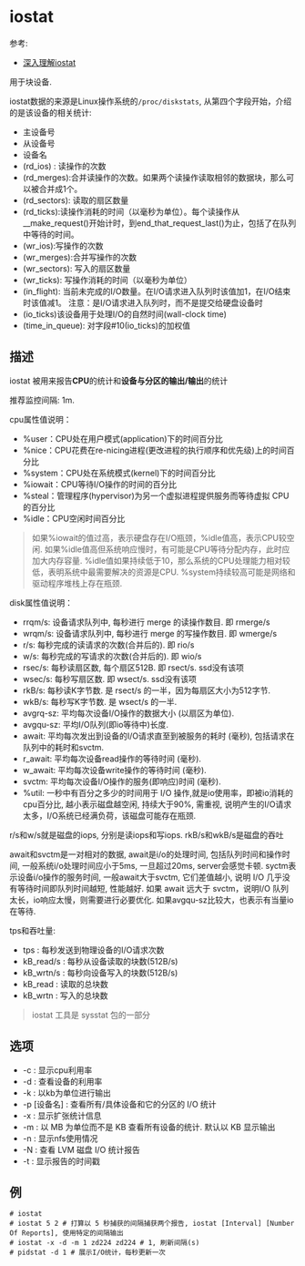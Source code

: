 # iostat
参考:
- [深入理解iostat](https://bean-li.github.io/dive-into-iostat/)

用于块设备.

iostat数据的来源是Linux操作系统的`/proc/diskstats`, 从第四个字段开始，介绍的是该设备的相关统计:
- 主设备号
- 从设备号
- 设备名
- (rd_ios) : 读操作的次数
- (rd_merges):合并读操作的次数。如果两个读操作读取相邻的数据块，那么可以被合并成1个。
- (rd_sectors): 读取的扇区数量
- (rd_ticks):读操作消耗的时间（以毫秒为单位）。每个读操作从__make_request()开始计时，到end_that_request_last()为止，包括了在队列中等待的时间。
- (wr_ios):写操作的次数
- (wr_merges):合并写操作的次数
- (wr_sectors): 写入的扇区数量
- (wr_ticks): 写操作消耗的时间（以毫秒为单位）
- (in_flight): 当前未完成的I/O数量。在I/O请求进入队列时该值加1，在I/O结束时该值减1。 注意：是I/O请求进入队列时，而不是提交给硬盘设备时
- (io_ticks)该设备用于处理I/O的自然时间(wall-clock time)
- (time_in_queue): 对字段#10(io_ticks)的加权值

## 描述

iostat 被用来报告**CPU**的统计和**设备与分区的输出/输出**的统计

推荐监控间隔: 1m.

cpu属性值说明：
- %user：CPU处在用户模式(application)下的时间百分比
- %nice：CPU花费在re-nicing进程(更改进程的执行顺序和优先级)上的时间百分比
- %system：CPU处在系统模式(kernel)下的时间百分比
- %iowait：CPU等待I/O操作的时间的百分比
- %steal：管理程序(hypervisor)为另一个虚拟进程提供服务而等待虚拟 CPU 的百分比
- %idle：CPU空闲时间百分比

> 如果%iowait的值过高，表示硬盘存在I/O瓶颈，%idle值高，表示CPU较空闲. 如果%idle值高但系统响应慢时，有可能是CPU等待分配内存，此时应加大内存容量. %idle值如果持续低于10，那么系统的CPU处理能力相对较低，表明系统中最需要解决的资源是CPU. %system持续较高可能是网络和驱动程序堆栈上存在瓶颈.

disk属性值说明：
- rrqm/s: 设备请求队列中, 每秒进行 merge 的读操作数目. 即 rmerge/s
- wrqm/s: 设备请求队列中, 每秒进行 merge 的写操作数目. 即 wmerge/s
- r/s: 每秒完成的读请求的次数(合并后的). 即 rio/s
- w/s: 每秒完成的写请求的次数(合并后的). 即 wio/s
- rsec/s: 每秒读扇区数, 每个扇区512B. 即 rsect/s. ssd没有该项
- wsec/s: 每秒写扇区数. 即 wsect/s. ssd没有该项
- rkB/s: 每秒读K字节数. 是 rsect/s 的一半，因为每扇区大小为512字节. 
- wkB/s: 每秒写K字节数. 是 wsect/s 的一半. 
- avgrq-sz: 平均每次设备I/O操作的数据大小 (以扇区为单位). 
- avgqu-sz: 平均I/O队列(即io等待中)长度. 
- await: 平均每次发出到设备的I/O请求直至到被服务的耗时 (毫秒), 包括请求在队列中的耗时和svctm.
- r_await: 平均每次设备read操作的等待时间 (毫秒). 
- w_await: 平均每次设备write操作的等待时间 (毫秒). 
- svctm: 平均每次设备I/O操作的服务(即响应)时间 (毫秒). 
- %util: 一秒中有百分之多少的时间用于 I/O 操作,就是io使用率，即被io消耗的cpu百分比, 越小表示磁盘越空闲, 持续大于90%, 需重视, 说明产生的I/O请求太多，I/O系统已经满负荷，该磁盘可能存在瓶颈.

r/s和w/s就是磁盘的iops, 分别是读iops和写iops.
rkB/s和wkB/s是磁盘的吞吐

await和svctm是一对相对的数据, await是i/o的处理时间, 包括队列时间和操作时间, 一般系统i/o处理时间应小于5ms, 一旦超过20ms, server会感觉卡顿. syctm表示设备i/o操作的服务时间, 一般await大于svctm, 它们差值越小, 说明 I/O 几乎没有等待时间即队列时间越短, 性能越好. 如果 await 远大于 svctm，说明I/O 队列太长，io响应太慢，则需要进行必要优化. 如果avgqu-sz比较大，也表示有当量io在等待. 

tps和吞吐量:
- tps : 每秒发送到物理设备的I/O请求次数
- kB_read/s : 每秒从设备读取的块数(512B/s)
- kB_wrtn/s : 每秒向设备写入的块数(512B/s)
- kB_read : 读取的总块数
- kB_wrtn : 写入的总块数

> iostat 工具是 sysstat 包的一部分

## 选项

- -c : 显示cpu利用率
- -d : 查看设备的利用率
- -k : 以kb为单位进行输出
- -p [设备名] : 查看所有/具体设备和它的分区的 I/O 统计
- -x : 显示扩张统计信息
- -m : 以 MB 为单位而不是 KB 查看所有设备的统计. 默认以 KB 显示输出
- -n : 显示nfs使用情况
- -N : 查看 LVM 磁盘 I/O 统计报告
- -t : 显示报告的时间戳

## 例

    # iostat
    # iostat 5 2 # 打算以 5 秒捕获的间隔捕获两个报告, iostat [Interval] [Number Of Reports], 使用特定的间隔输出
    # iostat -x -d -m 1 zd224 zd224 # 1, 刷新间隔(s)
    # pidstat -d 1 # 展示I/O统计，每秒更新一次